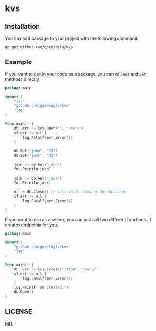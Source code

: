# kvs

## Installation

You can add package to your project with the following command.

```shell
go get github.com/gozeloglu/kvs
```

## Example

If you want to use in your code as a package, you can call `Get` and `Set` methods directly.

```go
package main

import (
    "fmt"
    "github.com/gozeloglu/kvs"
    "log"
)

func main() {
    db, err := kvs.Open("", "users")
    if err != nil {
        log.Fatalf(err.Error())
    }
    
    db.Set("john", "23")
    db.Set("jack", "43")
    
    john := db.Get("john")
    fmt.Println(john)
    
    jack := db.Get("jack")
    fmt.Println(jack)
    
    err = db.Close() // Call while closing the database.
    if err != nil {
        log.Fatalf(err.Error())
    }
}

```

If you want to use as a server, you can just call two different functions. It creates endpoints for you.

```go
package main

import (
    "github.com/gozeloglu/kvs"
    "log"
)

func main() {
    db, err := kvs.Create(":1234", "users")
    if err != nil {
        log.Fatalf(err.Error())
    }
    log.Printf("DB Created.")
    db.Open()
}

```

## LICENSE

[MIT](https://github.com/gozeloglu/kvs/blob/main/LICENSE)
